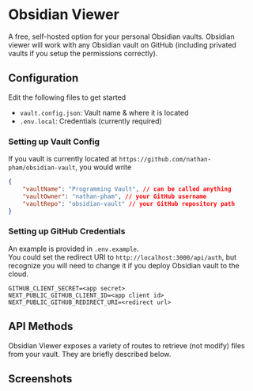 # Obsidian Viewer

A free, self-hosted option for your personal Obsidian vaults. Obsidian viewer will work with any Obsidian vault on GitHub (including privated vaults if you setup the permissions correctly).

## Configuration

Edit the following files to get started

-   `vault.config.json`: Vault name & where it is located
-   `.env.local`: Credentials (currently required)

### Setting up Vault Config

If you vault is currently located at `https://github.com/nathan-pham/obsidian-vault`, you would write

```json
{
    "vaultName": "Programming Vault", // can be called anything
    "vaultOwner": "nathan-pham", // your GitHub username
    "vaultRepo": "obsidian-vault" // your GitHub repository path
}
```

### Setting up GitHub Credentials

An example is provided in `.env.example`.  
You could set the redirect URI to `http://localhost:3000/api/auth`, but recognize you will need to change it if you deploy Obsidian vault to the cloud.

```
GITHUB_CLIENT_SECRET=<app secret>
NEXT_PUBLIC_GITHUB_CLIENT_ID=<app client id>
NEXT_PUBLIC_GITHUB_REDIRECT_URI=<redirect url>
```

## API Methods

Obsidian Viewer exposes a variety of routes to retrieve (not modify) files from your vault. They are briefly described below.

## Screenshots
